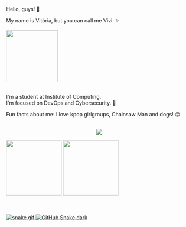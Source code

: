Hello, guys! 👋
  
My name is Vitória, but you can call me Vivi. ✨<br/><br/>
<img src="https://media.tenor.com/jLQH5AO5lWsAAAAC/loona-chuu.gif" width="140" height="140">
<br/><br/>

I'm a student at Institute of Computing. <br/>
I'm focused on DevOps and Cybersecurity. 💖<br/>

Fun facts about me: I love kpop girlgroups, Chainsaw Man and dogs! 😊<br/><br/>


<p align="center">
  <a href="https://skillicons.dev">
    <img src="https://skillicons.dev/icons?i=linux,mysql,github,kubernetes,docker,py,java,aws" />
  </a>

<div><a href="https://github.com/viwoh"> <img height="150em" src="https://github-readme-stats.vercel.app/api/top-langs/?username=viwoh&layout=compact&langs_count=7&theme=dracula"/> <img height="150em" src="https://github-readme-stats.vercel.app/api?username=viwoh&show_icons=true&theme=dracula&include_all_commits=true&count_private=true"/> </div>
<br/> <br/>

![snake gif](https://github.com/viwoh/viwoh/blob/output/github-contribution-grid-snake.gif)
![GitHub Snake dark](github-snake-dark.svg#gh-dark-mode-only)
